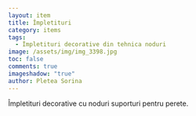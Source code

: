 ```yaml
---
layout: item
title: Împletituri
category: items
tags:
  - Împletituri decorative din tehnica noduri
image: /assets/img/img_3398.jpg
toc: false
comments: true
imageshadow: "true"
author: Pletea Sorina
---
```

Împletituri decorative cu noduri suporturi pentru  perete.
